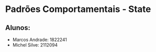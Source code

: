 # Padrões Comportamentais - State

## Alunos:

-   Marcos Andrade: 1822241
-   Michel Silve: 2112094

